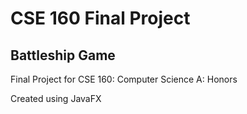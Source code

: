 # CSE 160 Final Project
## Battleship Game

Final Project for CSE 160: Computer Science A: Honors

Created using JavaFX